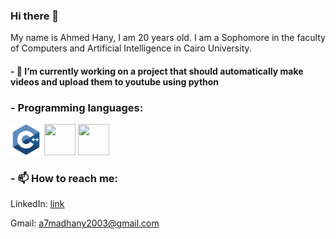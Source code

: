 ### Hi there 👋
My name is Ahmed Hany, I am 20 years old.
I am a Sophomore in the faculty of Computers and Artificial Intelligence in Cairo University.

#### - 🔭 I’m currently working on a project that should automatically make videos and upload them to youtube using python

<!-- ### - 🌱 I’m currently learning: -->
### - Programming languages:
<img src="https://raw.githubusercontent.com/github/explore/80688e429a7d4ef2fca1e82350fe8e3517d3494d/topics/cpp/cpp.png" width="50" height="50" style="display:inline-block;"> <img src="https://user-images.githubusercontent.com/101745968/178999780-091c7c40-e016-4825-bc88-1657786ef85f.png" width="50" height="50" style="display:inline-block;">  <img src="https://github.com/AhmedHanyGamal/AhmedHanyGamal/assets/102296764/4f24a36b-938e-4e15-a471-b6153439b659" width="50" height="50" style="display:inline-block;">

### - 📫 How to reach me:
LinkedIn: [link](https://www.linkedin.com/in/ahmed-hany-othman-397767228/)

Gmail: a7madhany2003@gmail.com
